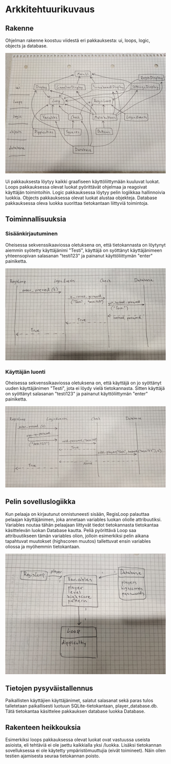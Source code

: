 # Arkkitehtuurikuvaus

## Rakenne

Ohjelman rakenne koostuu viidestä eri pakkauksesta: ui, loops, logic, objects ja database.

![rakenne](kuvat/rakenne.jpg)

Ui pakkauksesta löytyy kaikki graafiseen käyttöliittymään kuuluvat luokat. Loops pakkauksessa olevat luokat pyörittävät ohjelmaa ja reagoivat käyttäjän toimintoihin. Logic pakkauksessa löytyy pelin logiikkaa hallinnoivia luokkia. Objects pakkauksessa olevat luokat alustaa objekteja. Database pakkauksessa oleva luokka suorittaa tietokantaan liittyviä toimintoja.

## Toiminnallisuuksia

### Sisäänkirjautuminen

Oheisessa sekvenssikaaviossa oletuksena on, että tietokannasta on löytynyt aiemmin syötetty käyttäjänimi "Testi", käyttäjä on syöttänyt käyttäjänimeen yhteensopivan salasanan "testi123" ja painanut käyttöliittymän "enter" painiketta.

![login_sekvenssikaavio](kuvat/login_sekvenssikaavio.jpg)

### Käyttäjän luonti

Oheisessa sekvenssikaaviossa oletuksena on, että käyttäjä on jo syöttänyt uuden käyttäjänimen "Testi", jota ei löydy vielä tietokannasta. Sitten käyttäjä on syöttänyt salasanan "testi123" ja painanut käyttöliittymän "enter" painiketta.

![create_sekvenssikaavio](kuvat/create_sekvenssikaavio.jpg)


## Pelin sovelluslogiikka

Kun pelaaja on kirjautunut onnistuneesti sisään, RegisLoop palauttaa pelaajan käyttäjänimen, joka annetaan variables luokan oliolle attribuutiksi. Variables noutaa tähän pelaajaan liittyvät tiedot tietokannasta tietokantaa käsittelevän luokan Database kautta. Peliä pyörittävä Loop saa attribuutikseen tämän variables olion, jolloin esimerkiksi pelin aikana tapahtuvat muutokset (highscoren muutos) tallettuvat ensin variables oliossa ja myöhemmin tietokantaan.

![pelin_toiminnallisuus](kuvat/pelin_toiminnallisuus.jpg)

## Tietojen pysyväistallennus

Paikallisten käyttäjien käyttäjänimet, salatut salasanat sekä paras tulos talletetaan paikallisesti luotuun SQLite-tietokantaan, player_database.db. Tätä tietokantaa käsittelee pakkauksen database luokka Database. 

## Rakenteen heikkouksia

Esimerkiksi loops pakkauksessa olevat luokat ovat vastuussa useista asioista, eli tehtäviä ei ole jaettu kaikkialla yksi /luokka.
Lisäksi tietokannan sovelluksessa ei ole käytetty ympäristömuuttujia (eivät toimineet). Näin ollen testien ajamisesta seuraa tietokannan poisto.
